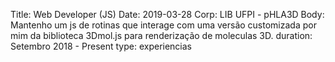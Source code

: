 Title: Web Developer (JS)
Date: 2019-03-28
Corp: LIB UFPI - pHLA3D
Body: Mantenho um js de rotinas que interage com uma versão customizada por mim da biblioteca 3Dmol.js para renderização de moleculas 3D.
duration: Setembro 2018 - Present
type: experiencias
